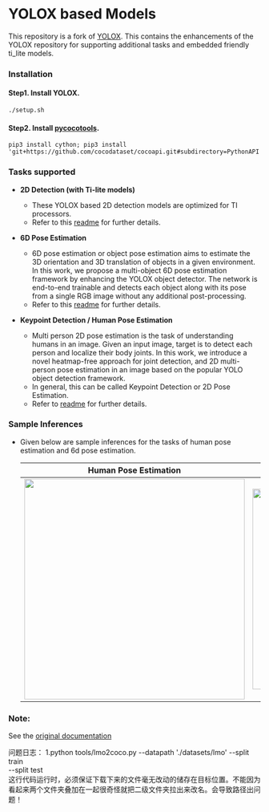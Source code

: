 # YOLOX based Models
This repository is a fork of [YOLOX](https://github.com/Megvii-BaseDetection/YOLOX). This contains the enhancements of the YOLOX repository for supporting additional tasks and embedded friendly ti_lite models. 


### Installation

#### Step1. Install YOLOX.
```
./setup.sh
```

#### Step2. Install [pycocotools](https://github.com/cocodataset/cocoapi).
```
pip3 install cython; pip3 install 'git+https://github.com/cocodataset/cocoapi.git#subdirectory=PythonAPI'
```

### Tasks supported
* **2D Detection (with Ti-lite models)** 
    * These YOLOX based 2D detection models are optimized for TI processors. 
    * Refer to this [readme](./README_2d_od.md) for further details.

* **6D Pose Estimation** 
    * 6D pose estimation or object pose estimation aims to estimate the 3D orientation and 3D translation of objects in a given environment.  In this work, we propose a multi-object 6D pose estimation framework by enhancing the YOLOX object detector. The network is end-to-end trainable and detects each object along with its pose from a single RGB image without any additional post-processing.
    * Refer to this [readme](./README_6d_pose.md) for further details.

* **Keypoint Detection / Human Pose Estimation** 
    * Multi person 2D pose estimation is the task of understanding humans in an image. Given an input image, target is to detect each person and localize their body joints. In this work, we introduce a novel heatmap-free approach for joint detection, and 2D multi-person pose estimation in an image based on the popular YOLO object detection framework. 
    * In general, this can be called Keypoint Detection or 2D Pose Estimation.  
    * Refer to [readme](./README_keypoint_detection.md) for further details.

### Sample Inferences
* Given below are sample inferences for the tasks of human pose estimation and 6d pose estimation.

     Human Pose Estimation   | 6D Pose Estimation 
    :-------------------------:|:-------------------------:
    <img width="440" src="./assets/demo_hpe.jpg"> | <img width="400" src="./assets/demo_6d.png">


### Note:
See the [original documentation](README_megvii.md)

问题日志：
1.python tools/lmo2coco.py --datapath './datasets/lmo' --split train                
                                                     --split test  
               这行代码运行时，必须保证下载下来的文件毫无改动的储存在目标位置。不能因为看起来两个文件夹叠加在一起很奇怪就把二级文件夹拉出来改名。会导致路径出问题！


